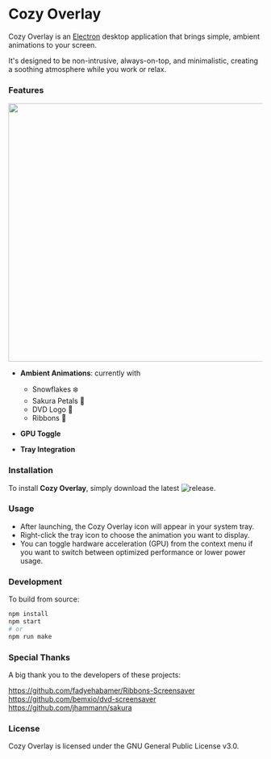 # Cozy Overlay

Cozy Overlay is an [Electron](https://www.electronjs.org/) desktop application that brings simple, ambient animations to your screen.

It's designed to be non-intrusive, always-on-top, and minimalistic, creating a soothing atmosphere while you work or relax.

### Features

<img src="https://github.com/user-attachments/assets/d9c8bec9-e86f-408a-8827-3e27bba0b36e" width="512" height="auto">

- **Ambient Animations**: currently with
  - Snowflakes ❄️
  - Sakura Petals 🌸
  - DVD Logo 📀
  - Ribbons 🎀
  
- **GPU Toggle**

- **Tray Integration**

### Installation

To install **Cozy Overlay**, simply download the latest ![release](https://github.com/puff-dayo/cozydeco-overlay/releases/new).

### Usage

- After launching, the Cozy Overlay icon will appear in your system tray.
- Right-click the tray icon to choose the animation you want to display.
- You can toggle hardware acceleration (GPU) from the context menu if you want to switch between optimized performance or lower power usage.

### Development

To build from source:

```bash
npm install
npm start
# or
npm run make
```

### Special Thanks

A big thank you to the developers of these projects:

https://github.com/fadyehabamer/Ribbons-Screensaver<br>
https://github.com/bemxio/dvd-screensaver<br>
https://github.com/jhammann/sakura

### License

Cozy Overlay is licensed under the GNU General Public License v3.0.
